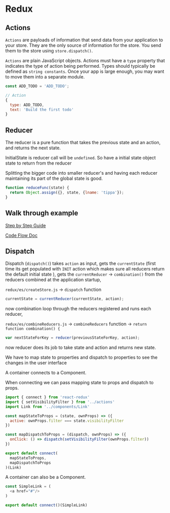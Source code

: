 # Redux

## Actions

`Actions` are payloads of information that send data from your application to your store. They are the only source of information for the store. You send them to the store using `store.dispatch()`.

`Actions` are plain JavaScript objects. Actions must have a `type` property that indicates the type of action being performed. Types should typically be defined as `string constants`. Once your app is large enough, you may want to move them into a separate module.

```js
const ADD_TODO = 'ADD_TODO';

// Action
{
  type: ADD_TODO,
  text: 'Build the first todo'
}
```

## Reducer

The reducer is a pure function that takes the previous state and an action, and returns the next state.

InitialState is reducer call will be `undefined`. So have a initial state object state to return from the reducer

Splitting the bigger code into smaller reducer's and having each reducer maintaining its part of the global state is good.

```js
function reduceFunc(state) {
  return Object.assign({}, state, {lname: 'tippa'});
}
```

## Walk through example

[Step by Step Guide](https://medium.com/@rajaraodv/step-by-step-guide-to-building-react-redux-apps-using-mocks-48ca0f47f9a)

[Code Flow Doc](todos_code_flow.md)

## Dispatch

Dispatch (`dispatch()`) takes `action` as input, gets the `currentState` (first time its get populated with `INIT` action which makes sure all reducers return the default initial state ), gets the `currentReducer` -> `combination()` from the reducers combined at the application startup, 

`redux/es/createStore.js` -> `dispatch` function

```js
currentState = currentReducer(currentState, action);
```

now combination loop through the reducers registered and runs each reducer, 

`redux/es/combineReducers.js` -> `combineReducers` function -> `return function combination() {`

```js
var nextStateForKey = reducer(previousStateForKey, action);
```

now reducer does its job to take state and action and returns new state.


We have to map state to properties and dispatch to properties to see the changes in the user interface

A container connects to a Component.

When connecting we can pass mapping state to props and dispatch to props.

```js
import { connect } from 'react-redux'
import { setVisibilityFilter } from '../actions'
import Link from '../components/Link'

const mapStateToProps = (state, ownProps) => ({
  active: ownProps.filter === state.visibilityFilter
})

const mapDispatchToProps = (dispatch, ownProps) => ({
  onClick: () => dispatch(setVisibilityFilter(ownProps.filter))
})

export default connect(
  mapStateToProps,
  mapDispatchToProps
)(Link)
```

A container can also be a Component.

```js
const SimpleLink = (
  <a href="#"/>
)

export default connect()(SimpleLink)
```